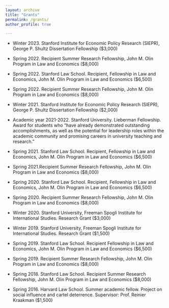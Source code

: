 ```yaml
---
layout: archive
title: "Grants"
permalink: /grants/
author_profile: true

---
```


* Winter 2023. Stanford Institute for Economic Policy Research (SIEPR),
George P. Shultz Dissertation Fellowship ($3,000)

* Spring 2022. Recipient Summer Research Fellowship,
John M. Olin Program in Law and Economics ($8,000)

* Spring 2022. Stanford Law School. Recipient, Fellowship in Law and Economics,
 John M. Olin Program in Law and Economics ($6,500)

* Spring 2022. Recipient Summer Research Fellowship,
 John M. Olin Program in Law and Economics ($8,000)

* Winter 2021. Stanford Institute for Economic Policy Research (SIEPR),
George P. Shultz Dissertation Fellowship ($2,000)

* Academic year 2021-2022. Stanford University. Lieberman Fellowship.
Award for students who “have already demonstrated outstanding accomplishments,
as well as the potential for leadership roles within the academic community
and promising careers in university teaching and research.”

* Spring 2021. Stanford Law School. Recipient, Fellowship in Law and Economics,
John M. Olin Program in Law and Economics ($6,500)

* Spring 2021.Recipient Summer Research Fellowship,
John M. Olin Program in Law and Economics ($8,000)

* Spring 2020. Stanford Law School. Recipient, Fellowship in Law and Economics,
 John M. Olin Program in Law and Economics ($6,500)

* Spring 2020. Recipient Summer Research Fellowship, John M. Olin Program in Law and Economics ($8,000)

* Winter 2020. Stanford University,
 Freeman Spogli Institute for International Studies. Research Grant ($3,000)

* Winter 2019. Stanford University,
Freeman Spogli Institute for International Studies. Research Grant ($1,500)

* Spring  2019. Stanford Law School. Recipient Fellowship in Law and Economics,
John M. Olin Program in Law and Economics ($6,500)

* Spring 2019. Recipient Summer Research Fellowship, John M. Olin Program in Law and Economics ($8,000)

* Spring 2018. Stanford Law School. Recipient Summer Research Fellowship,
John M. Olin Program in Law and Economics ($8,000)

* Spring 2016. Harvard Law School. Summer academic fellow.
Project on social influence and cartel deterrence. Supervisor: Prof. Reinier Kraakman ($1,500)
